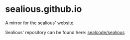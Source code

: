 # sealious.github.io
A mirror for the sealious' website.

Sealious' repository can be found here: [sealcode/sealious](https://github.com/sealcode/sealious)

